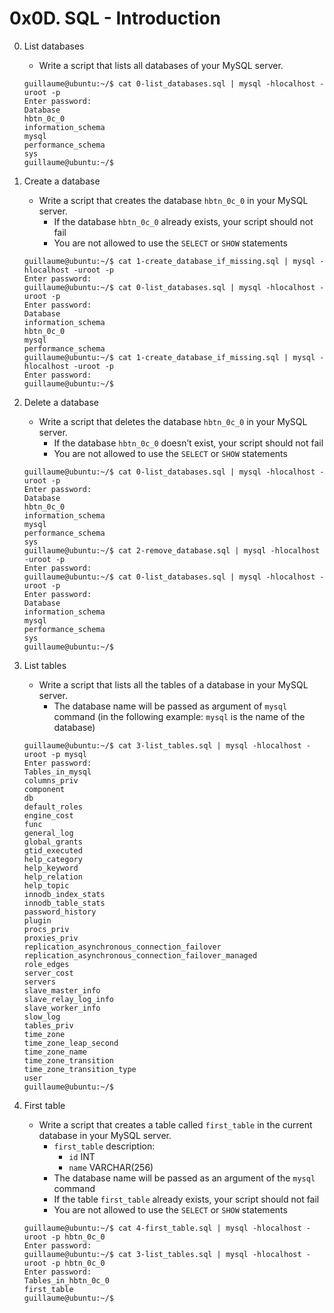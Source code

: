 # 0x0D. SQL - Introduction

0. List databases
	- Write a script that lists all databases of your MySQL server.
	```
	guillaume@ubuntu:~/$ cat 0-list_databases.sql | mysql -hlocalhost -uroot -p
	Enter password: 
	Database                                                                                     
	hbtn_0c_0                                                                                    
	information_schema                                                                           
	mysql                                                                                        
	performance_schema                                                                           
	sys        
	guillaume@ubuntu:~/$ 
	```

1. Create a database
	- Write a script that creates the database `hbtn_0c_0` in your MySQL server.
		- If the database `hbtn_0c_0` already exists, your script should not fail
		- You are not allowed to use the `SELECT` or `SHOW` statements
	```
	guillaume@ubuntu:~/$ cat 1-create_database_if_missing.sql | mysql -hlocalhost -uroot -p
	Enter password: 
	guillaume@ubuntu:~/$ cat 0-list_databases.sql | mysql -hlocalhost -uroot -p
	Enter password: 
	Database
	information_schema
	hbtn_0c_0
	mysql
	performance_schema
	guillaume@ubuntu:~/$ cat 1-create_database_if_missing.sql | mysql -hlocalhost -uroot -p
	Enter password: 
	guillaume@ubuntu:~/$ 
	```

2. Delete a database
	- Write a script that deletes the database `hbtn_0c_0` in your MySQL server.
		- If the database `hbtn_0c_0` doesn’t exist, your script should not fail
		- You are not allowed to use the `SELECT` or `SHOW` statements
	```
	guillaume@ubuntu:~/$ cat 0-list_databases.sql | mysql -hlocalhost -uroot -p
	Enter password: 
	Database                                                                                     
	hbtn_0c_0                                                                                    
	information_schema                                                                           
	mysql                                                                                        
	performance_schema                                                                           
	sys        
	guillaume@ubuntu:~/$ cat 2-remove_database.sql | mysql -hlocalhost -uroot -p
	Enter password: 
	guillaume@ubuntu:~/$ cat 0-list_databases.sql | mysql -hlocalhost -uroot -p
	Enter password: 
	Database                                                                                                                                                                  
	information_schema                                                                           
	mysql                                                                                        
	performance_schema                                                                           
	sys        
	guillaume@ubuntu:~/$ 
	```

3. List tables
	- Write a script that lists all the tables of a database in your MySQL server.
		- The database name will be passed as argument of `mysql` command (in the following example: `mysql` is the name of the database)
	```
	guillaume@ubuntu:~/$ cat 3-list_tables.sql | mysql -hlocalhost -uroot -p mysql
	Enter password: 
	Tables_in_mysql                                                                              
	columns_priv                                                                                 
	component                                                                                    
	db                                                                                           
	default_roles                                                                                
	engine_cost                                                                                  
	func                                                                                         
	general_log                                                                                  
	global_grants                                                                                
	gtid_executed                                                                                
	help_category                                                                                
	help_keyword                                                                                 
	help_relation                                                                                
	help_topic                                                                                   
	innodb_index_stats                                                                           
	innodb_table_stats                                                                           
	password_history                                                                             
	plugin                                                                                       
	procs_priv                                                                                   
	proxies_priv                                                                                 
	replication_asynchronous_connection_failover                                                 
	replication_asynchronous_connection_failover_managed                                         
	role_edges                                                                                   
	server_cost                                                                                  
	servers                                                                                      
	slave_master_info                                                                            
	slave_relay_log_info                                                                         
	slave_worker_info                                                                            
	slow_log                                                                                     
	tables_priv                                                                                  
	time_zone                                                                                    
	time_zone_leap_second                                                                        
	time_zone_name                                                                               
	time_zone_transition                                                                         
	time_zone_transition_type                                                                    
	user
	guillaume@ubuntu:~/$ 
	```

4. First table
	- Write a script that creates a table called `first_table` in the current database in your MySQL server.
		- `first_table` description:
			- `id` INT
			- `name` VARCHAR(256)
		- The database name will be passed as an argument of the `mysql` command
		- If the table `first_table` already exists, your script should not fail
		- You are not allowed to use the `SELECT` or `SHOW` statements
	```
	guillaume@ubuntu:~/$ cat 4-first_table.sql | mysql -hlocalhost -uroot -p hbtn_0c_0
	Enter password: 
	guillaume@ubuntu:~/$ cat 3-list_tables.sql | mysql -hlocalhost -uroot -p hbtn_0c_0
	Enter password: 
	Tables_in_hbtn_0c_0
	first_table
	guillaume@ubuntu:~/$ 
	```
